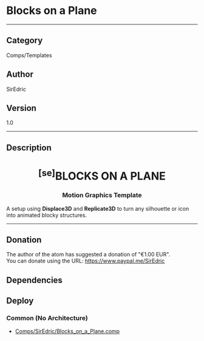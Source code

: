 # Blocks on a Plane
___

## Category
Comps/Templates

## Author
SirEdric

## Version
1.0

___

## Description
<h1 align="center"><sup>&#91;se&#93;</sup>BLOCKS ON A PLANE</h1>

<h3 align="center"> Motion Graphics Template</h3>

<p>A setup using <b>Displace3D</b> and <b>Replicate3D</b> to turn any silhouette or icon into animated blocky structures.</p>

___

## Donation
The author of the atom has suggested a donation of "€1.00 EUR".  
You can donate using the URL: <a href="https://www.paypal.me/SirEdric">https://www.paypal.me/SirEdric</a>
## Dependencies

## Deploy

### Common (No Architecture)

<ul>
<li><a href="https://gitlab.com/WeSuckLess/Reactor/-/blob/master/Atoms/com.SirEdric.BlocksOnAPlane/Comps/SirEdric/Blocks_on_a_Plane.comp?ref_type=heads">Comps/SirEdric/Blocks_on_a_Plane.comp</a></li>
</ul>
